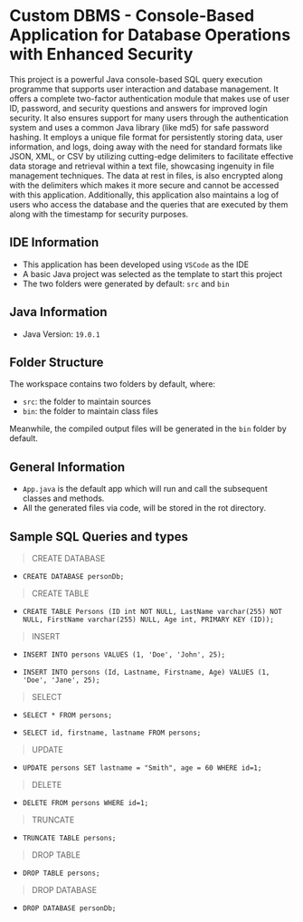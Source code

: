 # Custom DBMS - Console-Based Application for Database Operations with Enhanced Security

This project is a powerful Java console-based SQL query execution programme that supports user interaction and database management. It offers a complete two-factor authentication module that makes use of user ID, password, and security questions and answers for improved login security. It also ensures support for many users through the authentication system and uses a common Java library (like md5) for safe password hashing. It employs a unique file format for persistently storing data, user information, and logs, doing away with the need for standard formats like JSON, XML, or CSV by utilizing cutting-edge delimiters to facilitate effective data storage and retrieval within a text file, showcasing ingenuity in file management techniques. The data at rest in files, is also encrypted along with the delimiters which makes it more secure and cannot be accessed with this application. Additionally, this application also maintains a log of users who access the database and the queries that are executed by them along with the timestamp for security purposes.

## IDE Information

- This application has been developed using `VSCode` as the IDE
- A basic Java project was selected as the template to start this project
- The two folders were generated by default: `src` and `bin`

## Java Information

- Java Version: `19.0.1`

## Folder Structure

The workspace contains two folders by default, where:

- `src`: the folder to maintain sources
- `bin`: the folder to maintain class files

Meanwhile, the compiled output files will be generated in the `bin` folder by default.

## General Information

- `App.java` is the default app which will run and call the subsequent classes and methods.
- All the generated files via code, will be stored in the rot directory.

## Sample SQL Queries and types

> CREATE DATABASE

- `CREATE DATABASE personDb;`

> CREATE TABLE

- `CREATE TABLE Persons (ID int NOT NULL, LastName varchar(255) NOT NULL, FirstName varchar(255) NULL, Age int, PRIMARY KEY (ID));`

> INSERT

- `INSERT INTO persons VALUES (1, 'Doe', 'John', 25);`

- `INSERT INTO persons (Id, Lastname, Firstname, Age) VALUES (1, 'Doe', 'Jane', 25);`

> SELECT

- `SELECT * FROM persons;`

- `SELECT id, firstname, lastname FROM persons;`

> UPDATE

- `UPDATE persons SET lastname = "Smith", age = 60 WHERE id=1;`

> DELETE

- `DELETE FROM persons WHERE id=1;`

> TRUNCATE

- `TRUNCATE TABLE persons;`

> DROP TABLE

- `DROP TABLE persons;`

> DROP DATABASE

- `DROP DATABASE personDb;`
